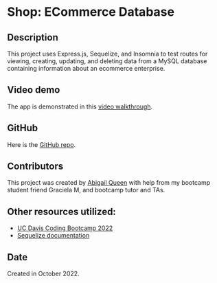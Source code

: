 # Shop: ECommerce Database

## Description
This project uses Express.js, Sequelize, and Insomnia to test routes for viewing, creating, updating, and deleting data from a MySQL database containing information about an ecommerce enterprise.

## Video demo
The app is demonstrated in this [video walkthrough](https://drive.google.com/file/d/1Oy514RMs3yCzgb3zgxMsBI54qjWXgSIw/view).

## GitHub
Here is the [GitHub repo](https://github.com/Abi-Queen/shop). 

## Contributors
This project was created by [Abigail Queen](https://github.com/Abi-Queen.git) with help from my bootcamp student friend Graciela M, and bootcamp tutor and TAs.

## Other resources utilized:
- [UC Davis Coding Bootcamp 2022](https://bootcamp.ucdavis.edu/)
- [Sequelize documentation](https://sequelize.org/)

## Date
Created in October 2022.